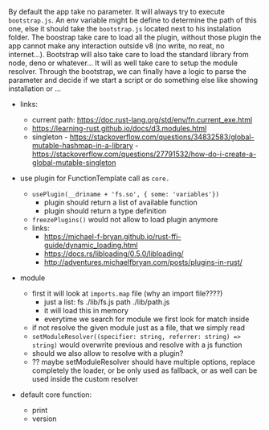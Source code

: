 By default the app take no parameter. It will always try to execute `bootstrap.js`. An env variable might be define to determine the path of this one, else it should take the `bootstrap.js` located next to his instalation folder. The boostrap take care to load all the plugin, without those plugin the app cannot make any interaction outside v8 (no write, no reat, no internet...). Bootstrap will also take care to load the standard library from node, deno or whatever... It will as well take care to setup the module resolver. Through the bootstrap, we can finally have a logic to parse the parameter and decide if we start a script or do something else like showing installation or ...

- links:
  - current path: https://doc.rust-lang.org/std/env/fn.current_exe.html
  - https://learning-rust.github.io/docs/d3.modules.html
  - singleton
        - https://stackoverflow.com/questions/34832583/global-mutable-hashmap-in-a-library
        - https://stackoverflow.com/questions/27791532/how-do-i-create-a-global-mutable-singleton

- use plugin for FunctionTemplate call as `core.`
    - `usePlugin(__driname + 'fs.so', { some: 'variables'})`
        - plugin should return a list of available function
        - plugin should return a type definition
    - `freezePlugins()` would not allow to load plugin anymore
    - links:
        - https://michael-f-bryan.github.io/rust-ffi-guide/dynamic_loading.html
        - https://docs.rs/libloading/0.5.0/libloading/
        - http://adventures.michaelfbryan.com/posts/plugins-in-rust/

- module
    - first it will look at `imports.map` file (why an import file????)
        - just a list:
            fs  ./lib/fs.js
            path    ./lib/path.js
        - it will load this in memory
        - everytime we search for module we first look for match inside
    - if not resolve the given module just as a file, that we simply read
    - `setModuleResolver((specifier: string, referrer: string) => string)` would overwrite previous and resolve with a js function
    - should we also allow to resolve with a plugin?
    - ?? maybe setModuleResolver should have multiple options, replace completely the loader, or be only used as fallback, or as well can be used inside the custom resolver

- default core function:
    - print
    - version
